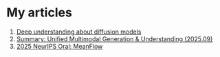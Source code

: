 # My articles

1. [Deep understanding about diffusion models](diffusion/)
2. [Summary: Unified Multimodal Generation & Understanding (2025.09)](mllm/)
3. [2025 NeurIPS Oral: MeanFlow](paper-reading/meanflow/)